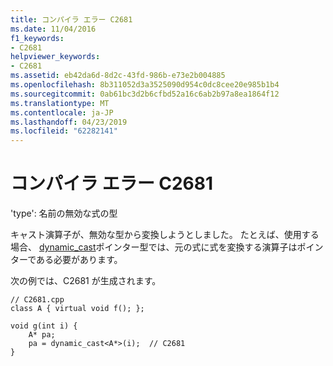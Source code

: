 ```yaml
---
title: コンパイラ エラー C2681
ms.date: 11/04/2016
f1_keywords:
- C2681
helpviewer_keywords:
- C2681
ms.assetid: eb42da6d-8d2c-43fd-986b-e73e2b004885
ms.openlocfilehash: 8b311052d3a3525090d954c0dc8cee20e985b1b4
ms.sourcegitcommit: 0ab61bc3d2b6cfbd52a16c6ab2b97a8ea1864f12
ms.translationtype: MT
ms.contentlocale: ja-JP
ms.lasthandoff: 04/23/2019
ms.locfileid: "62282141"
---
```

# <a name="compiler-error-c2681"></a>コンパイラ エラー C2681

'type': 名前の無効な式の型

キャスト演算子が、無効な型から変換しようとしました。 たとえば、使用する場合、 [dynamic_cast](../../cpp/dynamic-cast-operator.md)ポインター型では、元の式に式を変換する演算子はポインターである必要があります。

次の例では、C2681 が生成されます。

```
// C2681.cpp
class A { virtual void f(); };

void g(int i) {
    A* pa;
    pa = dynamic_cast<A*>(i);  // C2681
}
```